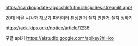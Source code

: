 https://cardioupdate-agdcshlnfufmuahcjul6es.streamlit.app/

20대 비율 시각화 해보기
파라미터 튜닝한거 쓸지 안한거 쓸지 정하기

https://ack.kips.or.kr/notice/article/1236


구글 api키
https://aistudio.google.com/apikey?hl=ko
